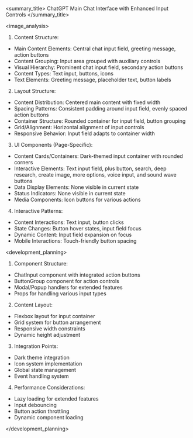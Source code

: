 <summary_title>
ChatGPT Main Chat Interface with Enhanced Input Controls
</summary_title>

<image_analysis>
1. Content Structure:
- Main Content Elements: Central chat input field, greeting message, action buttons
- Content Grouping: Input area grouped with auxiliary controls
- Visual Hierarchy: Prominent chat input field, secondary action buttons
- Content Types: Text input, buttons, icons
- Text Elements: Greeting message, placeholder text, button labels

2. Layout Structure:
- Content Distribution: Centered main content with fixed width
- Spacing Patterns: Consistent padding around input field, evenly spaced action buttons
- Container Structure: Rounded container for input field, button grouping
- Grid/Alignment: Horizontal alignment of input controls
- Responsive Behavior: Input field adapts to container width

3. UI Components (Page-Specific):
- Content Cards/Containers: Dark-themed input container with rounded corners
- Interactive Elements: Text input field, plus button, search, deep research, create image, more options, voice input, and sound wave buttons
- Data Display Elements: None visible in current state
- Status Indicators: None visible in current state
- Media Components: Icon buttons for various actions

4. Interactive Patterns:
- Content Interactions: Text input, button clicks
- State Changes: Button hover states, input field focus
- Dynamic Content: Input field expansion on focus
- Mobile Interactions: Touch-friendly button spacing

<development_planning>
1. Component Structure:
- ChatInput component with integrated action buttons
- ButtonGroup component for action controls
- Modal/Popup handlers for extended features
- Props for handling various input types

2. Content Layout:
- Flexbox layout for input container
- Grid system for button arrangement
- Responsive width constraints
- Dynamic height adjustment

3. Integration Points:
- Dark theme integration
- Icon system implementation
- Global state management
- Event handling system

4. Performance Considerations:
- Lazy loading for extended features
- Input debouncing
- Button action throttling
- Dynamic component loading

</development_planning>